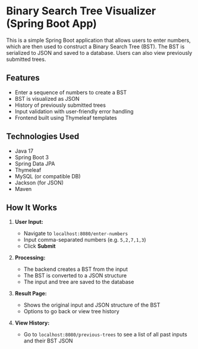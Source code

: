 # Binary Search Tree Visualizer (Spring Boot App)

This is a simple Spring Boot application that allows users to enter numbers, which are then used to construct a Binary Search Tree (BST). The BST is serialized to JSON and saved to a database. Users can also view previously submitted trees.

## Features

- Enter a sequence of numbers to create a BST
- BST is visualized as JSON
- History of previously submitted trees
- Input validation with user-friendly error handling
- Frontend built using Thymeleaf templates

## Technologies Used

- Java 17
- Spring Boot 3
- Spring Data JPA
- Thymeleaf
- MySQL (or compatible DB)
- Jackson (for JSON)
- Maven

## How It Works

1. **User Input:**
    - Navigate to `localhost:8080/enter-numbers`
    - Input comma-separated numbers (e.g. `5,2,7,1,3`)
    - Click **Submit**

2. **Processing:**
    - The backend creates a BST from the input
    - The BST is converted to a JSON structure
    - The input and tree are saved to the database

3. **Result Page:**
    - Shows the original input and JSON structure of the BST
    - Options to go back or view tree history

4. **View History:**
    - Go to `localhost:8080/previous-trees` to see a list of all past inputs and their BST JSON



